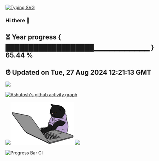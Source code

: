 [![Typing SVG](https://readme-typing-svg.demolab.com?font=Fira+Code&pause=1000&color=F70202&random=false&width=435&lines=Welcome+to+Dexter's+Github)](https://git.io/typing-svg)

### Hi there 👋
⏳ Year progress { ███████████████████▁▁▁▁▁▁▁▁▁▁▁ } 65.44 %
---
⏰ Updated on Tue, 27 Aug 2024 12:21:13 GMT
---


![](https://raw.githubusercontent.com/DexterZzz1010/DexterZzz1010/main/assets/github-contribution-grid-snake.svg)



[![Ashutosh's github activity graph](https://github-readme-activity-graph.vercel.app/graph?username=DexterZzz1010&theme=react)](https://github.com/ashutosh00710/github-readme-activity-graph)



<div align=""> <img src=https://github-readme-stats.vercel.app/api/top-langs/?username=DexterZzz1010&theme=radical&show_icons=true><img src="https://github.com/heartyang520/HeartYang.github.io/blob/main/share/hacker_a.gif?raw=true.gif" width="40%">

<picture>
  <source
    srcset="https://github-readme-stats.vercel.app/api?username=DexterZzz1010&show_icons=true&theme=dark"
    media="(prefers-color-scheme: dark)"
  />
  <source
    srcset="https://github-readme-stats.vercel.app/api?username=DexterZzz1010&show_icons=true"
    media="(prefers-color-scheme: light), (prefers-color-scheme: no-preference)"
  />
  <img src="https://github-readme-stats.vercel.app/api?username=DexterZzz1010&show_icons=true" />
</picture>


![Progress Bar CI](https://github.com/DexterZzz1010/DexterZzz1010/workflows/Progress%20Bar%20CI/badge.svg)
